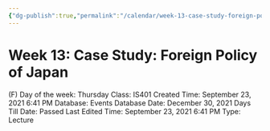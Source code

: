 ```yaml
---
{"dg-publish":true,"permalink":"/calendar/week-13-case-study-foreign-policy-of-japan/"}
---
```


# Week 13: Case Study: Foreign Policy of Japan

(F) Day of the week: Thursday
Class: IS401
Created Time: September 23, 2021 6:41 PM
Database: Events Database
Date: December 30, 2021
Days Till Date: Passed
Last Edited Time: September 23, 2021 6:41 PM
Type: Lecture